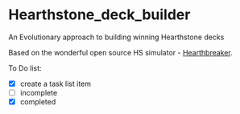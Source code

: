 # Hearthstone_deck_builder
An Evolutionary approach to building winning Hearthstone decks 

Based on the wonderful open source HS simulator - [Hearthbreaker](https://github.com/danielyule/hearthbreaker).

To Do list:

- [x] create a task list item
- [ ] incomplete
- [x] completed

